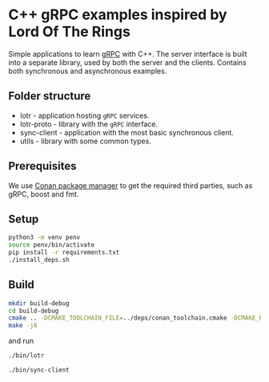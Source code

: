 # C++ gRPC examples inspired by Lord Of The Rings

Simple applications to learn [gRPC](https://grpc.io/) with C++. The server interface is built
into a separate library, used by both the server and the clients. Contains both synchronous and
asynchronous examples.

## Folder structure

- lotr - application hosting `gRPC` services.
- lotr-proto - library with the `gRPC` interface.
- sync-client - application with the most basic synchronous client.
- utils - library with some common types.

## Prerequisites

We use [Conan package manager](https://conan.io/) to get the required third parties,
such as gRPC, boost and fmt.

## Setup

``` sh
python3 -m venv penv
source penv/bin/activate
pip install -r requirements.txt
./install_deps.sh
```

## Build

``` sh
mkdir build-debug
cd build-debug
cmake .. -DCMAKE_TOOLCHAIN_FILE=../deps/conan_toolchain.cmake -DCMAKE_BUILD_TYPE=Debug
make -j8
```
and run

``` sh
./bin/lotr
```

``` sh
./bin/sync-client
```
